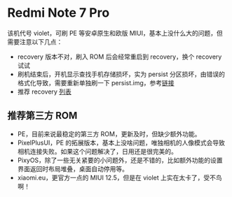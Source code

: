 # Redmi Note 7 Pro

该机代号 violet，可刷 PE 等安卓原生和欧版 MIUI，基本上没什么大的问题，但需要注意以下几点：

- recovery 版本不对，刷入 ROM 后会经常重启到 recovery，换个 recovery 试试
- 刷机结束后，开机显示查找手机存储损坏，实为 persist 分区损坏，由错误的格式化导致，需要重新单独刷一下 persist.img，参考[链接](https://tieba.baidu.com/p/6495323747?red_tag=0539461128)
- 推荐 recovery [列表](https://androidfilehost.com/?w=files&flid=318282)

## 推荐第三方 ROM

- PE，目前来说最稳定的第三方 ROM，更新及时，但缺少额外功能。
- PixelPlusUI，PE 的拓展版本，基本上没啥问题，唯独相机的人像模式会导致相机连接失败。如果这个问题解决了，日用还是很完美的。
- PixyOS，除了一些无关紧要的小问题外，还是不错的，比如额外功能的设置界面返回时布局堆叠，桌面自动停用等。
- xiaomi.eu，更官方一点的 MIUI 12.5，但是在 violet 上实在太卡了，受不鸟啊！
